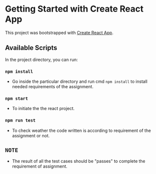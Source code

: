 # Getting Started with Create React App

This project was bootstrapped with [Create React App](https://github.com/facebook/create-react-app).

## Available Scripts

In the project directory, you can run:

### `npm install`
- Go inside the particular directory and run cmd `npm install` to install needed requirements of the assignment.

### `npm start`
- To initiate the the react project.

### `npm run test`
- To check weather the code written is according to requirement of the assignment  or not.

## `NOTE`
- The result of all the test cases should be "passes" to complete the requirement of assignment.
